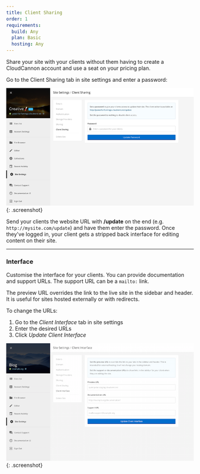 ```yaml
---
title: Client Sharing
order: 1
requirements:
  build: Any
  plan: Basic
  hosting: Any
---
```


Share your site with your clients without them having to create a CloudCannon account and use a seat on your pricing plan.

Go to the Client Sharing tab in site settings and enter a password:

![Password sharing](/img/sharing/5.png){: .screenshot}

Send your clients the website URL with **/update** on the end (e.g. `http://mysite.com/update`) and have them enter the password. Once they've logged in, your client gets a stripped back interface for editing content on their site.

---

### Interface

Customise the interface for your clients. You can provide documentation and support URLs. The support URL can be a `mailto:` link.

The preview URL overrides the link to the live site in the sidebar and header. It is useful for sites hosted externally or with redirects.

To change the URLs:

1. Go to the *Client Interface* tab in site settings
2. Enter the desired URLs
3. Click *Update Client Interface*

![Client Interface](/img/sharing/client-interface.png){: .screenshot}
